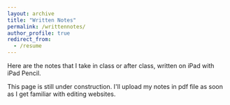 ```yaml
---
layout: archive
title: "Written Notes"
permalink: /writtennotes/
author_profile: true
redirect_from:
  - /resume
---
```


Here are the notes that I take in class or after class, written on iPad with iPad Pencil.

This page is still under construction. I'll upload my notes in pdf file as soon as I get familiar with editing websites.


